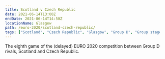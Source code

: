 ```yaml
---
title: Scotland v Czech Republic
date: 2021-06-14T13:00Z
endDate: 2021-06-14T14:50Z
locationName: Glasgow
path: /euro-2020/scotland-czech-republic/
tags: ["Scotland", "Czech Republic", "Glasgow", "Group D", "Group stages","EURO 2020"]
---
```


The eighth game of the (delayed) EURO 2020 competition between Group D rivals, Scotland and Czech Republic.